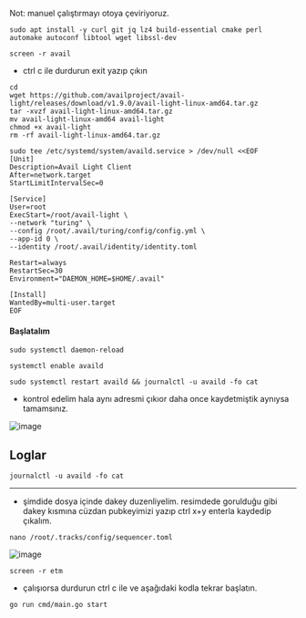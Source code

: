 
Not: manuel çalıştırmayı otoya çeviriyoruz.
```
sudo apt install -y curl git jq lz4 build-essential cmake perl automake autoconf libtool wget libssl-dev
```
```
screen -r avail
```
- ctrl c ile durdurun exit yazıp çıkın

```
cd
wget https://github.com/availproject/avail-light/releases/download/v1.9.0/avail-light-linux-amd64.tar.gz
tar -xvzf avail-light-linux-amd64.tar.gz
mv avail-light-linux-amd64 avail-light
chmod +x avail-light
rm -rf avail-light-linux-amd64.tar.gz
```
```
sudo tee /etc/systemd/system/availd.service > /dev/null <<EOF
[Unit]
Description=Avail Light Client
After=network.target
StartLimitIntervalSec=0

[Service]
User=root
ExecStart=/root/avail-light \
--network "turing" \
--config /root/.avail/turing/config/config.yml \
--app-id 0 \
--identity /root/.avail/identity/identity.toml
 
Restart=always
RestartSec=30
Environment="DAEMON_HOME=$HOME/.avail"

[Install]
WantedBy=multi-user.target
EOF
```

#### Başlatalım
```
sudo systemctl daemon-reload
```
```
systemctl enable availd
```
```
sudo systemctl restart availd && journalctl -u availd -fo cat
```
- kontrol edelim hala aynı adresmi çıkıor daha once kaydetmiştik aynıysa tamamsınız.

![image](https://github.com/Core-Node-Team/Testnet-TR/assets/91562185/399bdbd0-f78b-44d9-8d74-6c09d0113c72)

## Loglar
```
journalctl -u availd -fo cat
```

------------------------------

- şimdide dosya içinde dakey duzenliyelim. resimdede gorulduğu gibi dakey kısmına cüzdan pubkeyimizi yazıp ctrl x+y enterla kaydedip çıkalım.
```
nano /root/.tracks/config/sequencer.toml
```

![image](https://github.com/Core-Node-Team/Testnet-TR/assets/91562185/f8c82af7-d3fa-435a-a6d5-b44f4b018336)

```
screen -r etm
```
- çalışıorsa durdurun ctrl c ile ve aşağıdaki kodla tekrar başlatın.
```
go run cmd/main.go start
```


